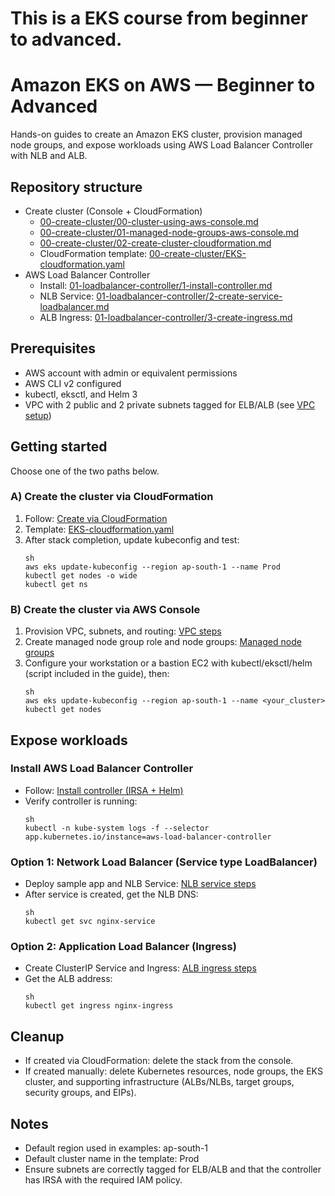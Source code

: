 # This is a EKS course from beginner to advanced.

# Amazon EKS on AWS — Beginner to Advanced

Hands-on guides to create an Amazon EKS cluster, provision managed node groups, and expose workloads using AWS Load Balancer Controller with NLB and ALB.

## Repository structure

- Create cluster (Console + CloudFormation)
  - [00-create-cluster/00-cluster-using-aws-console.md](00-create-cluster/00-cluster-using-aws-console.md)
  - [00-create-cluster/01-managed-node-groups-aws-console.md](00-create-cluster/01-managed-node-groups-aws-console.md)
  - [00-create-cluster/02-create-cluster-cloudformation.md](00-create-cluster/02-create-cluster-cloudformation.md)
  - CloudFormation template: [00-create-cluster/EKS-cloudformation.yaml](00-create-cluster/EKS-cloudformation.yaml)
- AWS Load Balancer Controller
  - Install: [01-loadbalancer-controller/1-install-controller.md](01-loadbalancer-controller/1-install-controller.md)
  - NLB Service: [01-loadbalancer-controller/2-create-service-loadbalancer.md](01-loadbalancer-controller/2-create-service-loadbalancer.md)
  - ALB Ingress: [01-loadbalancer-controller/3-create-ingress.md](01-loadbalancer-controller/3-create-ingress.md)

## Prerequisites

- AWS account with admin or equivalent permissions
- AWS CLI v2 configured
- kubectl, eksctl, and Helm 3
- VPC with 2 public and 2 private subnets tagged for ELB/ALB (see [VPC setup](00-create-cluster/00-cluster-using-aws-console.md))

## Getting started

Choose one of the two paths below.

### A) Create the cluster via CloudFormation

1. Follow: [Create via CloudFormation](00-create-cluster/02-create-cluster-cloudformation.md)
2. Template: [EKS-cloudformation.yaml](00-create-cluster/EKS-cloudformation.yaml)
3. After stack completion, update kubeconfig and test:
   ```
   sh
   aws eks update-kubeconfig --region ap-south-1 --name Prod
   kubectl get nodes -o wide
   kubectl get ns
   ```

### B) Create the cluster via AWS Console

1. Provision VPC, subnets, and routing: [VPC steps](00-create-cluster/00-cluster-using-aws-console.md)
2. Create managed node group role and node groups: [Managed node groups](00-create-cluster/01-managed-node-groups-aws-console.md)
3. Configure your workstation or a bastion EC2 with kubectl/eksctl/helm (script included in the guide), then:
   ```
   sh
   aws eks update-kubeconfig --region ap-south-1 --name <your_cluster>
   kubectl get nodes
   ```

## Expose workloads

### Install AWS Load Balancer Controller

- Follow: [Install controller (IRSA + Helm)](01-loadbalancer-controller/1-install-controller.md)
- Verify controller is running:
  ```
  sh
  kubectl -n kube-system logs -f --selector app.kubernetes.io/instance=aws-load-balancer-controller
  ```

### Option 1: Network Load Balancer (Service type LoadBalancer)

- Deploy sample app and NLB Service: [NLB service steps](01-loadbalancer-controller/2-create-service-loadbalancer.md)
- After service is created, get the NLB DNS:
  ```
  sh
  kubectl get svc nginx-service
  ```

### Option 2: Application Load Balancer (Ingress)

- Create ClusterIP Service and Ingress: [ALB ingress steps](01-loadbalancer-controller/3-create-ingress.md)
- Get the ALB address:
  ```
  sh
  kubectl get ingress nginx-ingress
  ```

## Cleanup

- If created via CloudFormation: delete the stack from the console.
- If created manually: delete Kubernetes resources, node groups, the EKS cluster, and supporting infrastructure (ALBs/NLBs, target groups, security groups, and EIPs).

## Notes

- Default region used in examples: ap-south-1
- Default cluster name in the template: Prod
- Ensure subnets are correctly tagged for ELB/ALB and that the controller has IRSA with the required IAM policy.

